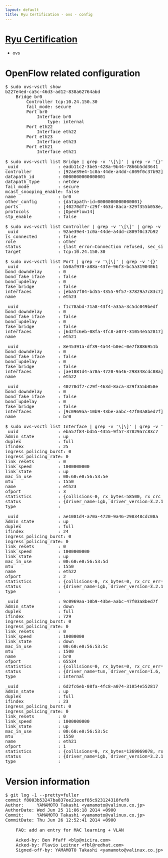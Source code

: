 ```yaml
---
layout: default
title: Ryu Certification - ovs - config
---
```

# [Ryu Certification](http://osrg.github.io/ryu/certification.html)
* ovs 

# OpenFlow related configuration
<pre>
$ sudo ovs-vsctl show
b227e4ed-ca5c-46d3-ad12-838a62764abd
    Bridge br0
        Controller tcp:10.24.150.30
        fail_mode: secure
        Port br0
            Interface br0
                type: internal
        Port eth22
            Interface eth22
        Port eth23
            Interface eth23
        Port eth21
            Interface eth21

$ sudo ovs-vsctl list Bridge | grep -v '\[\]' | grep -v '{}'
_uuid               : eadb11c2-3be5-428a-9b44-7866b5dd3641
controller          : [92ae39e4-1c0a-44de-a4dd-c809f0c37b92]
datapath_id         : 0000000000000001
datapath_type       : netdev
fail_mode           : secure
mcast_snooping_enable: false
name                : br0
other_config        : {datapath-id=0000000000000001}
ports               : [40270df7-c29f-463d-8aca-329f355b058e, 8e45391a-df39-4a44-b0ec-0e7f8886951b, b50af970-a88a-43fe-96f3-bc5a31904061, f1c78abd-71a8-43f4-a35a-3c5dc049bedf]
protocols           : [OpenFlow14]
stp_enable          : false

$ sudo ovs-vsctl list Controller | grep -v '\[\]' | grep -v '{}'
_uuid               : 92ae39e4-1c0a-44de-a4dd-c809f0c37b92
is_connected        : false
role                : other
status              : {last_error=Connection refused, sec_since_connect=647, sec_since_disconnect=1, state=BACKOFF}
target              : tcp:10.24.150.30

$ sudo ovs-vsctl list Port | grep -v '\[\]' | grep -v '{}'
_uuid               : b50af970-a88a-43fe-96f3-bc5a31904061
bond_downdelay      : 0
bond_fake_iface     : false
bond_updelay        : 0
fake_bridge         : false
interfaces          : [eba57f84-bd55-4355-9f57-37829a7c83c7]
name                : eth23

_uuid               : f1c78abd-71a8-43f4-a35a-3c5dc049bedf
bond_downdelay      : 0
bond_fake_iface     : false
bond_updelay        : 0
fake_bridge         : false
interfaces          : [6d2fc6eb-08fa-4fc8-a074-31054e552817]
name                : eth21

_uuid               : 8e45391a-df39-4a44-b0ec-0e7f8886951b
bond_downdelay      : 0
bond_fake_iface     : false
bond_updelay        : 0
fake_bridge         : false
interfaces          : [ae1081d4-a70a-4720-9a46-298348cdc08a]
name                : eth22

_uuid               : 40270df7-c29f-463d-8aca-329f355b058e
bond_downdelay      : 0
bond_fake_iface     : false
bond_updelay        : 0
fake_bridge         : false
interfaces          : [9c0969aa-10b9-43be-aabc-47f03a8bed7f]
name                : br0

$ sudo ovs-vsctl list Interface | grep -v '\[\]' | grep -v '{}'
_uuid               : eba57f84-bd55-4355-9f57-37829a7c83c7
admin_state         : up
duplex              : full
ifindex             : 25
ingress_policing_burst: 0
ingress_policing_rate: 0
link_resets         : 0
link_speed          : 1000000000
link_state          : up
mac_in_use          : 00:60:e0:56:53:5e
mtu                 : 1550
name                : eth23
ofport              : 3
statistics          : {collisions=0, rx_bytes=58500, rx_crc_err=0, rx_dropped=0, rx_errors=0, rx_frame_err=0, rx_over_err=0, rx_packets=39, tx_bytes=3354689784, tx_dropped=0, tx_errors=0, tx_packets=13690390}
status              : {driver_name=igb, driver_version=3.2.10-k, firmware_version=2.10-9}
type                : 

_uuid               : ae1081d4-a70a-4720-9a46-298348cdc08a
admin_state         : up
duplex              : full
ifindex             : 24
ingress_policing_burst: 0
ingress_policing_rate: 0
link_resets         : 0
link_speed          : 1000000000
link_state          : up
mac_in_use          : 00:60:e0:56:53:5d
mtu                 : 1550
name                : eth22
ofport              : 2
statistics          : {collisions=0, rx_bytes=0, rx_crc_err=0, rx_dropped=0, rx_errors=0, rx_frame_err=0, rx_over_err=0, rx_packets=0, tx_bytes=3012898432, tx_dropped=0, tx_errors=0, tx_packets=36424442}
status              : {driver_name=igb, driver_version=3.2.10-k, firmware_version=2.10-9}
type                : 

_uuid               : 9c0969aa-10b9-43be-aabc-47f03a8bed7f
admin_state         : down
duplex              : full
ifindex             : 729
ingress_policing_burst: 0
ingress_policing_rate: 0
link_resets         : 0
link_speed          : 10000000
link_state          : down
mac_in_use          : 00:60:e0:56:53:5c
mtu                 : 1500
name                : br0
ofport              : 65534
statistics          : {collisions=0, rx_bytes=0, rx_crc_err=0, rx_dropped=0, rx_errors=0, rx_frame_err=0, rx_over_err=0, rx_packets=0, tx_bytes=0, tx_dropped=0, tx_errors=0, tx_packets=0}
status              : {driver_name=tun, driver_version=1.6, firmware_version=N/A}
type                : internal

_uuid               : 6d2fc6eb-08fa-4fc8-a074-31054e552817
admin_state         : up
duplex              : full
ifindex             : 23
ingress_policing_burst: 0
ingress_policing_rate: 0
link_resets         : 0
link_speed          : 1000000000
link_state          : up
mac_in_use          : 00:60:e0:56:53:5c
mtu                 : 1550
name                : eth21
ofport              : 1
statistics          : {collisions=0, rx_bytes=1369069078, rx_crc_err=0, rx_dropped=0, rx_errors=0, rx_frame_err=0, rx_over_err=0, rx_packets=92683935, tx_bytes=0, tx_dropped=0, tx_errors=0, tx_packets=0}
status              : {driver_name=igb, driver_version=3.2.10-k, firmware_version=2.10-9}
type                : 
</pre>

# Version information
<pre>
$ git log -1 --pretty=fuller
commit f8003b53247ba837ee21ecef85c923124318fef8
Author:     YAMAMOTO Takashi &lt;yamamoto@valinux.co.jp&gt;
AuthorDate: Wed Jun 25 11:06:18 2014 +0900
Commit:     YAMAMOTO Takashi &lt;yamamoto@valinux.co.jp&gt;
CommitDate: Thu Jun 26 12:52:41 2014 +0900

    FAQ: add an entry for MAC learning + VLAN
    
    Acked-by: Ben Pfaff &lt;blp@nicira.com&gt;
    Acked-by: Flavio Leitner &lt;fbl@redhat.com&gt;
    Signed-off-by: YAMAMOTO Takashi &lt;yamamoto@valinux.co.jp&gt;
</pre>
